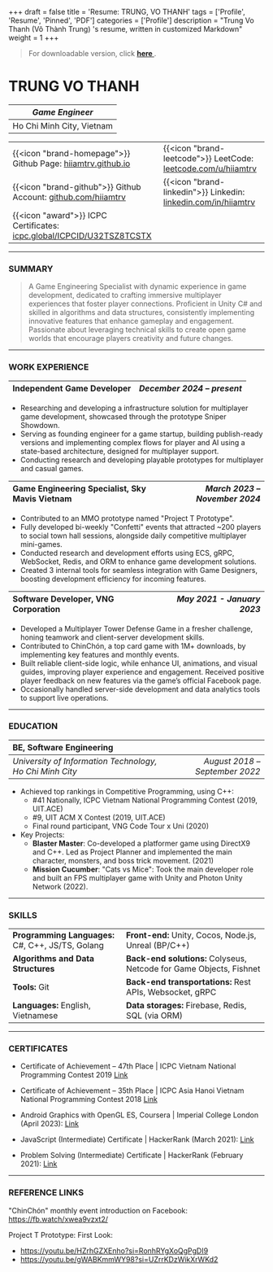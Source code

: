 +++
draft = false
title = 'Resume: TRUNG, VO THANH'
tags = ['Profile', 'Resume', 'Pinned', 'PDF']
categories = ['Profile']
description = "Trung Vo Thanh (Võ Thành Trung) 's resume, written in customized Markdown"
weight = 1
+++

> For downloadable version, click **[here
](https://drive.google.com/file/d/1ZQ8VKRoQHGO7aX035VG61xYpsUImehsL/view?usp=sharing)**.

TRUNG VO THANH
======

|      *Game Engineer*      |           
|:-------------------------:|
| Ho Chi Minh City, Vietnam |           

|                                                                                                                          |                                                                                                    | 
|:-------------------------------------------------------------------------------------------------------------------------|:---------------------------------------------------------------------------------------------------| 
| {{<icon "brand-homepage">}} Github Page: [hiiamtrv.github.io](https://hiiamtrv.github.io)                                | {{<icon "brand-leetcode">}} LeetCode: [leetcode.com/u/hiiamtrv](https://leetcode.com/u/hiiamtrv)   | 
| {{<icon "brand-github">}} Github Account: [github.com/hiiamtrv](https://github.com/hiiamtrv)                             | {{<icon "brand-linkedin">}} Linkedin: [linkedin.com/in/hiiamtrv](https://linkedin.com/in/hiiamtrv) | 
| {{<icon "award">}} ICPC Certificates: [icpc.global/ICPCID/U32TSZ8TCSTX](https://icpc.global/ICPCID/U32TSZ8TCSTX) |                                                                                                    | 

---

### SUMMARY

> A Game Engineering Specialist with dynamic experience in game development, dedicated to crafting immersive multiplayer
> experiences that foster player connections. Proficient in Unity C# and skilled in algorithms and data structures,
> consistently implementing innovative features that enhance gameplay and engagement. Passionate about leveraging
> technical skills to create open game worlds that encourage players creativity and future changes.

---

### WORK EXPERIENCE

| **Independent Game Developer** | *December 2024 – present* |
|:-------------------------------|--------------------------:|

- Researching and developing a infrastructure solution for multiplayer game development, showcased through the prototype
  Sniper Showdown.
- Serving as founding engineer for a game startup, building publish-ready versions and implementing complex flows for
  player and AI using a state-based architecture, designed for multiplayer support.
- Conducting research and developing playable prototypes for multiplayer and casual games.

| **Game Engineering Specialist, Sky Mavis Vietnam** | *March 2023 – November 2024* |
|:---------------------------------------------------|-----------------------------:|

- Contributed to an MMO prototype named "Project T Prototype".
- Fully developed bi-weekly "Confetti" events that attracted ~200 players to social town hall sessions, alongside daily
  competitive multiplayer mini-games.
- Conducted research and development efforts using ECS, gRPC, WebSocket, Redis, and ORM to enhance game development
  solutions.
- Created 3 internal tools for seamless integration with Game Designers, boosting development efficiency for incoming
  features.

| **Software Developer, VNG Corporation** | *May 2021 - January 2023* |
|:----------------------------------------|--------------------------:|

- Developed a Multiplayer Tower Defense Game in a fresher challenge, honing teamwork and client-server development
  skills.
- Contributed to ChinChón, a top card game with 1M+ downloads, by implementing key features and monthly events.
- Built reliable client-side logic, while enhance UI, animations, and visual guides, improving player experience and
  engagement. Received positive player feedback on new features via the game’s official Facebook page.
- Occasionally handled server-side development and data analytics tools to support live operations.

---

### EDUCATION

| **BE, Software Engineering**                             |                                |
|:---------------------------------------------------------|-------------------------------:|
| *University of Information Technology, Ho Chi Minh City* | *August 2018 – September 2022* |

* Achieved top rankings in Competitive Programming, using C++:
    * #41 Nationally, ICPC Vietnam National Programming Contest (2019, UIT.ACE)
    * #9, UIT ACM X Contest (2019, UIT.ACE)
    * Final round participant, VNG Code Tour x Uni (2020)
* Key Projects:
    * **Blaster Master**: Co-developed a platformer game using DirectX9 and C++. Led as Project Planner and implemented
      the main character, monsters, and boss trick movement. (2021)
    * **Mission Cucumber**: "Cats vs Mice": Took the main developer role and built an FPS multiplayer game with
      Unity and Photon Unity Network (2022).

---

### SKILLS

|                                                   |                                                                     | 
|:--------------------------------------------------|:--------------------------------------------------------------------| 
| **Programming Languages:** C#, C++, JS/TS, Golang | **Front-end:** Unity, Cocos, Node.js, Unreal (BP/C++)               | 
| **Algorithms and Data Structures**                | **Back-end solutions:** Colyseus, Netcode for Game Objects, Fishnet | 
| **Tools:** Git                                    | **Back-end transportations:** Rest APIs, Websocket, gRPC            | 
| **Languages:** English, Vietnamese                | **Data storages:** Firebase, Redis, SQL (via ORM)                   | 

---

### CERTIFICATES

- Certificate of Achievement – 47th Place | ICPC Vietnam National Programming Contest
2019 [Link](https://icpc.global/ICPCID/U32TSZ8TCSTX)

- Certificate of Achievement – 35th Place | ICPC Asia Hanoi Vietnam National Programming Contest
2018 [Link](https://icpc.global/ICPCID/U32TSZ8TCSTX)

- Android Graphics with OpenGL ES, Coursera | Imperial College London (April
2023): [Link](https://www.coursera.org/account/accomplishments/verify/R9MCVY5Y6LN4)

- JavaScript (Intermediate) Certificate | HackerRank (March
2021): [Link](https://www.hackerrank.com/certificates/1b7b554fa729)

- Problem Solving (Intermediate) Certificate | HackerRank (February
2021): [Link](https://www.hackerrank.com/certificates/14b75516ff62)

--- 

### REFERENCE LINKS

"ChinChón" monthly event introduction on Facebook: https://fb.watch/xwea9vzxt2/

Project T Prototype: First Look:

* https://youtu.be/HZrhGZXEnho?si=RonhRYgXoQgPgDI9
* https://youtu.be/gWABKmmWY98?si=UZrrKDzWikXrWKd2

